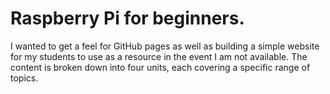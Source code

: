 # Raspberry Pi for beginners. 

I wanted to get a feel for GitHub pages as well as building a simple website for my students to use as a resource in the event I am not available.
The content is broken down into four units, each covering a specific range of topics. 
